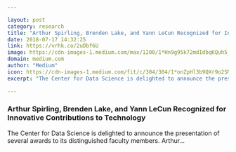 ```yaml
---

layout: post
category: research
title: "Arthur Spirling, Brenden Lake, and Yann LeCun Recognized for Innovative Contributions to Technology"
date: 2018-07-17 14:32:25
link: https://vrhk.co/2uDbf6U
image: https://cdn-images-1.medium.com/max/1200/1*Hn9g95k72mdIdbqKQuh5_Q.png
domain: medium.com
author: "Medium"
icon: https://cdn-images-1.medium.com/fit/c/304/304/1*onZpHl3b9QXr9o2SM6jgIw.jpeg
excerpt: "The Center for Data Science is delighted to announce the presentation of several awards to its distinguished faculty members. Arthur…"

---
```


### Arthur Spirling, Brenden Lake, and Yann LeCun Recognized for Innovative Contributions to Technology

The Center for Data Science is delighted to announce the presentation of several awards to its distinguished faculty members. Arthur…